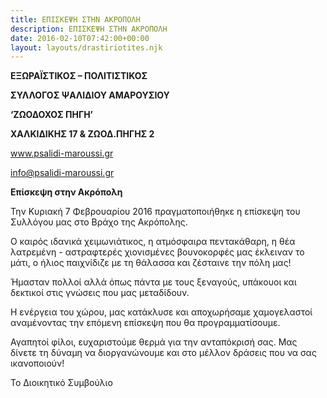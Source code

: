 ```yaml
---
title: ΕΠΙΣΚΕΨΗ ΣΤΗΝ ΑΚΡΟΠΟΛΗ
description: ΕΠΙΣΚΕΨΗ ΣΤΗΝ ΑΚΡΟΠΟΛΗ
date: 2016-02-10T07:42:00+00:00
layout: layouts/drastiriotites.njk
---
```


<!-- excerpt -->
**ΕΞΩΡΑΪΣΤΙΚΟΣ – ΠΟΛΙΤΙΣΤΙΚΟΣ**

 **ΣΥΛΛΟΓΟΣ ΨΑΛΙΔΙΟΥ ΑΜΑΡΟΥΣΙΟΥ**

 **‘ΖΩΟΔΟΧΟΣ ΠΗΓΗ’**

**ΧΑΛΚΙΔΙΚΗΣ 17 &amp; ΖΩΟΔ.ΠΗΓΗΣ 2**

www.psalidi-maroussi.gr

<info@psalidi-maroussi.gr>

**Επίσκεψη στην Ακρόπολη**

Την Κυριακή 7 Φεβρουαρίου 2016 πραγματοποιήθηκε η επίσκεψη του Συλλόγου μας στο Βράχο της Ακρόπολης.

Ο καιρός ιδανικά χειμωνιάτικος, η ατμόσφαιρα πεντακάθαρη, η θέα λατρεμένη - αστραφτερές χιονισμένες βουνοκορφές μας έκλειναν το μάτι, ο ήλιος παιχνίδιζε με τη θάλασσα και ζέσταινε την πόλη μας!

Ήμασταν πολλοί αλλά όπως πάντα με τους ξεναγούς, υπάκουοι και δεκτικοί στις γνώσεις που μας μεταδίδουν.

Η ενέργεια του χώρου, μας κατάκλυσε και αποχωρήσαμε χαμογελαστοί αναμένοντας την επόμενη επίσκεψη που θα προγραμματίσουμε.

Αγαπητοί φίλοι, ευχαριστούμε θερμά για την ανταπόκρισή σας. Μας δίνετε τη δύναμη να διοργανώνουμε και στο μέλλον δράσεις που να σας ικανοποιούν!

Το Διοικητικό Συμβούλιο
